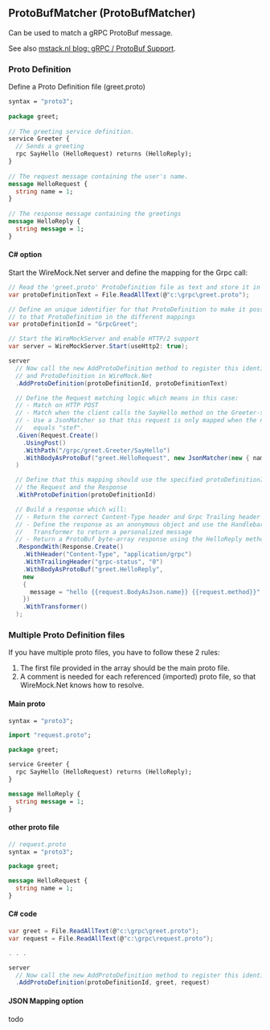 ## ProtoBufMatcher (ProtoBufMatcher)
Can be used to match a gRPC ProtoBuf message.

See also [mstack.nl blog: gRPC / ProtoBuf Support](https://mstack.nl/blogs/wiremock-net-grpc/).

### Proto Definition
Define a Proto Definition file (greet.proto)

``` proto
syntax = "proto3";
 
package greet;
 
// The greeting service definition.
service Greeter {
  // Sends a greeting
  rpc SayHello (HelloRequest) returns (HelloReply);
}
 
// The request message containing the user's name.
message HelloRequest {
  string name = 1;
}
 
// The response message containing the greetings
message HelloReply {
  string message = 1;
}
```

#### C# option
Start the WireMock.Net server and define the mapping for the Grpc call:
```csharp
// Read the 'greet.proto' ProtoDefinition file as text and store it in a variable
var protoDefinitionText = File.ReadAllText(@"c:\grpc\greet.proto");

// Define an unique identifier for that ProtoDefinition to make it possible to refer
// to that ProtoDefinition in the different mappings
var protoDefinitionId = "GrpcGreet";

// Start the WireMockServer and enable HTTP/2 support
var server = WireMockServer.Start(useHttp2: true);

server
  // Now call the new AddProtoDefinition method to register this identifier
  // and ProtoDefinition in WireMock.Net
  .AddProtoDefinition(protoDefinitionId, protoDefinitionText)

  // Define the Request matching logic which means in this case:
  // - Match on HTTP POST
  // - Match when the client calls the SayHello method on the Greeter-service
  // - Use a JsonMatcher so that this request is only mapped when the name
  //   equals "stef".
  .Given(Request.Create()
    .UsingPost()
    .WithPath("/grpc/greet.Greeter/SayHello")
    .WithBodyAsProtoBuf("greet.HelloRequest", new JsonMatcher(new { name = "stef" }))
  )

  // Define that this mapping should use the specified protoDefinitionId for both 
  // the Request and the Response
  .WithProtoDefinition(protoDefinitionId)

  // Build a response which will:
  // - Return the correct Content-Type header and Grpc Trailing header
  // - Define the response as an anonymous object and use the Handlebars 
  //   Transformer to return a personalized message
  // - Return a ProtoBuf byte-array response using the HelloReply method
  .RespondWith(Response.Create()
    .WithHeader("Content-Type", "application/grpc")
    .WithTrailingHeader("grpc-status", "0")
    .WithBodyAsProtoBuf("greet.HelloReply",
    new
    {
      message = "hello {{request.BodyAsJson.name}} {{request.method}}"
    })
    .WithTransformer()
  );
```

### Multiple Proto Definition files
If you have multiple proto files, you have to follow these 2 rules:
1. The first file provided in the array should be the main proto file.
2. A comment is needed for each referenced (imported) proto file, so that WireMock.Net knows how to resolve.

#### Main proto
``` proto
syntax = "proto3";

import "request.proto";

package greet;

service Greeter {
  rpc SayHello (HelloRequest) returns (HelloReply);
}

message HelloReply {
  string message = 1;
}
```

#### other proto file
``` proto
// request.proto
syntax = "proto3";

package greet;

message HelloRequest {
  string name = 1;
}
```

#### C# code
``` c#
var greet = File.ReadAllText(@"c:\grpc\greet.proto");
var request = File.ReadAllText(@"c:\grpc\request.proto");

. . .

server
  // Now call the new AddProtoDefinition method to register this identifier and the 2 ProtoDefinitions in WireMock.Net
  .AddProtoDefinition(protoDefinitionId, greet, request)
```

#### JSON Mapping option
todo